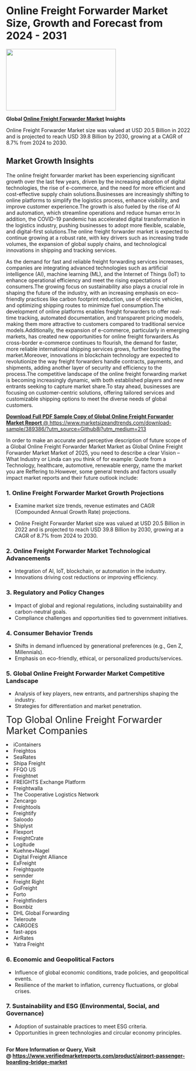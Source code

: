 <H1>Online Freight Forwarder Market Size, Growth and Forecast from 2024 - 2031</H1><img class="aligncenter size-medium wp-image-584254" src="https://thirdeyenews.in/wp-content/uploads/2024/09/Global-Market-Research-300x168.jpeg" alt="" width="300" height="168" /><p><strong>Global&nbsp;<a href="https://www.marketsizeandtrends.com/download-sample/389386/?utm_source=Github8j?utm_medium=213">Online Freight Forwarder Market</a> Insights</strong></p><p>Online Freight Forwarder Market size was valued at USD 20.5 Billion in 2022 and is projected to reach USD 39.8 Billion by 2030, growing at a CAGR of 8.7% from 2024 to 2030.</p><p><h2>Market Growth Insights</h2> <p>The online freight forwarder market has been experiencing significant growth over the last few years, driven by the increasing adoption of digital technologies, the rise of e-commerce, and the need for more efficient and cost-effective supply chain solutions.Businesses are increasingly shifting to online platforms to simplify the logistics process, enhance visibility, and improve customer experience.The growth is also fueled by the rise of AI and automation, which streamline operations and reduce human error.In addition, the COVID-19 pandemic has accelerated digital transformation in the logistics industry, pushing businesses to adopt more flexible, scalable, and digital-first solutions.The online freight forwarder market is expected to continue growing at a robust rate, with key drivers such as increasing trade volumes, the expansion of global supply chains, and technological innovations in shipping and tracking services.</p> <p><a href="#"></a></p> <p>As the demand for fast and reliable freight forwarding services increases, companies are integrating advanced technologies such as artificial intelligence (AI), machine learning (ML), and the Internet of Things (IoT) to enhance operational efficiency and meet the rising expectations of consumers.The growing focus on sustainability also plays a crucial role in shaping the future of the industry, with an increasing emphasis on eco-friendly practices like carbon footprint reduction, use of electric vehicles, and optimizing shipping routes to minimize fuel consumption.The development of online platforms enables freight forwarders to offer real-time tracking, automated documentation, and transparent pricing models, making them more attractive to customers compared to traditional service models.Additionally, the expansion of e-commerce, particularly in emerging markets, has created new opportunities for online freight forwarders.As cross-border e-commerce continues to flourish, the demand for faster, more reliable international shipping services grows, further boosting the market.Moreover, innovations in blockchain technology are expected to revolutionize the way freight forwarders handle contracts, payments, and shipments, adding another layer of security and efficiency to the process.The competitive landscape of the online freight forwarding market is becoming increasingly dynamic, with both established players and new entrants seeking to capture market share.To stay ahead, businesses are focusing on customer-centric solutions, offering tailored services and customizable shipping options to meet the diverse needs of global customers.</p> <p><a href="#"></p><p><span class=""><strong>Download Full PDF Sample Copy of Global Online Freight Forwarder Market Report</strong> @ <a href="https://www.marketsizeandtrends.com/download-sample/389386/?utm_source=Github8j?utm_medium=213" target="_blank">https://www.marketsizeandtrends.com/download-sample/389386/?utm_source=Github8j?utm_medium=213</a></span></p><p>In order to make an accurate and perceptive description of future scope of a Global&nbsp;Online Freight Forwarder Market Market as Global&nbsp;Online Freight Forwarder Market Market of 2025, you need to describe a clear Vision &ndash; What Industry or Linda can you think of for example: Quote from a Technology, healthcare, automotive, renewable energy, name the market you are Reffering to.However, some general trends and factors usually impact market reports and their future outlook include:</p><h3>1.&nbsp;<strong>Online Freight Forwarder Market Growth Projections</strong></h3><ul><li>Examine market size trends, revenue estimates and CAGR (Compounded Annual Growth Rate) projections.</li><li><p>Online Freight Forwarder Market size was valued at USD 20.5 Billion in 2022 and is projected to reach USD 39.8 Billion by 2030, growing at a CAGR of 8.7% from 2024 to 2030.</p></li></ul><h3>2.&nbsp;<strong>Online Freight Forwarder Market Technological Advancements</strong></h3><ul><li>Integration of AI, IoT, blockchain, or automation in the industry.</li><li>Innovations driving cost reductions or improving efficiency.</li></ul><h3>3.&nbsp;<strong>Regulatory and Policy Changes</strong></h3><ul><li>Impact of global and regional regulations, including sustainability and carbon-neutral goals.</li><li>Compliance challenges and opportunities tied to government initiatives.</li></ul><h3>4.&nbsp;<strong>Consumer Behavior Trends</strong></h3><ul><li>Shifts in demand influenced by generational preferences (e.g., Gen Z, Millennials).</li><li>Emphasis on eco-friendly, ethical, or personalized products/services.</li></ul><h3>5.&nbsp;<strong>Global Online Freight Forwarder Market Competitive Landscape</strong></h3><ul><li>Analysis of key players, new entrants, and partnerships shaping the industry.</li><li>Strategies for differentiation and market penetration.</li></ul><p data-pm-slice="1 1 []"><span style="color: inherit; font-family: inherit; font-size: 25px;">Top Global Online Freight Forwarder Market Companies</span></p><div class="" data-test-id=""><p><li>iContainers</li><li> Freightos</li><li> SeaRates</li><li> Shipa Freight</li><li> FFQO US</li><li> Freightnet</li><li> FREIGHTS Exchange Platform</li><li> Freightwalla</li><li> The Cooperative Logistics Network</li><li> Zencargo</li><li> Freightools</li><li> Freightify</li><li> Saloodo</li><li> Shiplyst</li><li> Flexport</li><li> FreightCrate</li><li> Logitude</li><li> Kuehne+Nagel</li><li> Digital Freight Alliance</li><li> ExFreight</li><li> Freightquote</li><li> sennder</li><li> Freight Right</li><li> GoFreight</li><li> Forto</li><li> Freightfinders</li><li> Boxnbiz</li><li> DHL Global Forwarding</li><li> Teleroute</li><li> CARGOES</li><li> fast-apps</li><li> AirRates</li><li> Yatra Freight</li></p></div><h3>6.&nbsp;<strong>Economic and Geopolitical Factors</strong></h3><ul><li>Influence of global economic conditions, trade policies, and geopolitical events.</li><li>Resilience of the market to inflation, currency fluctuations, or global crises.</li></ul><h3>7.&nbsp;<strong>Sustainability and ESG (Environmental, Social, and Governance)</strong></h3><ul><li>Adoption of sustainable practices to meet ESG criteria.</li><li>Opportunities in green technologies and circular economy principles.</li></ul><h2><strong style="font-size: 14px;">For More Information or Query, Visit @&nbsp;</strong><a style="background-color: #ffffff; font-size: 14px;" href="https://www.marketsizeandtrends.com/report/online-freight-forwarder-market/" target="_blank">https://www.verifiedmarketreports.com/product/airport-passenger-boarding-bridge-market</a></h2>